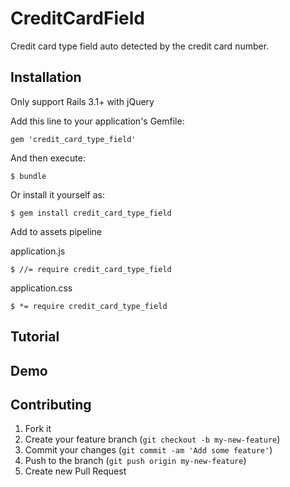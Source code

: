 # CreditCardField

Credit card type field auto detected by the credit card number.

## Installation
Only support Rails 3.1+ with jQuery

Add this line to your application's Gemfile:

    gem 'credit_card_type_field'

And then execute:

    $ bundle

Or install it yourself as:

    $ gem install credit_card_type_field

Add to assets pipeline

application.js

    $ //= require credit_card_type_field

application.css

    $ *= require credit_card_type_field

## Tutorial



## Demo
  


## Contributing

1. Fork it
2. Create your feature branch (`git checkout -b my-new-feature`)
3. Commit your changes (`git commit -am 'Add some feature'`)
4. Push to the branch (`git push origin my-new-feature`)
5. Create new Pull Request
